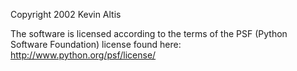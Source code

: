 Copyright 2002 Kevin Altis

The software is licensed according to the terms of the PSF (Python Software Foundation) license found here: http://www.python.org/psf/license/